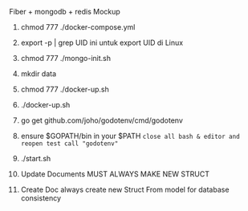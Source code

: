 Fiber + mongodb + redis Mockup

1. chmod 777 ./docker-compose.yml

2. export -p | grep UID
   ini untuk export UID di Linux

3. chmod 777 ./mongo-init.sh

4. mkdir data

5. chmod 777 ./docker-up.sh

6. ./docker-up.sh

7. go get github.com/joho/godotenv/cmd/godotenv

8. ensure $GOPATH/bin in your $PATH
   `close all bash & editor and reopen test call "godotenv"`

9. ./start.sh

10. Update Documents MUST ALWAYS MAKE NEW STRUCT

11. Create Doc always create new Struct From model for database consistency
